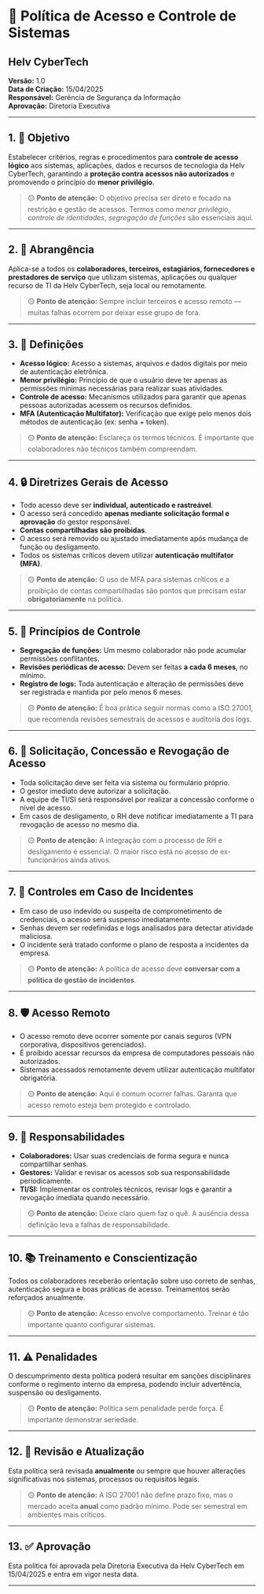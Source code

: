 # 📄 Política de Acesso e Controle de Sistemas  
## Helv CyberTech

**Versão:** 1.0  
**Data de Criação:** 15/04/2025  
**Responsável:** Gerência de Segurança da Informação  
**Aprovação:** Diretoria Executiva  

---

## 1. 🎯 Objetivo

Estabelecer critérios, regras e procedimentos para **controle de acesso lógico** aos sistemas, aplicações, dados e recursos de tecnologia da Helv CyberTech, garantindo a **proteção contra acessos não autorizados** e promovendo o princípio do **menor privilégio**.

> 🟡 **Ponto de atenção:** O objetivo precisa ser direto e focado na restrição e gestão de acessos. Termos como *menor privilégio*, *controle de identidades*, *segregação de funções* são essenciais aqui.

---

## 2. 📌 Abrangência

Aplica-se a todos os **colaboradores, terceiros, estagiários, fornecedores e prestadores de serviço** que utilizam sistemas, aplicações ou qualquer recurso de TI da Helv CyberTech, seja local ou remotamente.

> 🟡 **Ponto de atenção:** Sempre incluir terceiros e acesso remoto — muitas falhas ocorrem por deixar esse grupo de fora.

---

## 3. 📘 Definições

- **Acesso lógico:** Acesso a sistemas, arquivos e dados digitais por meio de autenticação eletrônica.
- **Menor privilégio:** Princípio de que o usuário deve ter apenas as permissões mínimas necessárias para realizar suas atividades.
- **Controle de acesso:** Mecanismos utilizados para garantir que apenas pessoas autorizadas acessem os recursos definidos.
- **MFA (Autenticação Multifator):** Verificação que exige pelo menos dois métodos de autenticação (ex: senha + token).

> 🟡 **Ponto de atenção:** Esclareça os termos técnicos. É importante que colaboradores não técnicos também compreendam.

---

## 4. 🔒 Diretrizes Gerais de Acesso

- Todo acesso deve ser **individual, autenticado e rastreável**.
- O acesso será concedido **apenas mediante solicitação formal e aprovação** do gestor responsável.
- **Contas compartilhadas são proibidas**.
- O acesso será removido ou ajustado imediatamente após mudança de função ou desligamento.
- Todos os sistemas críticos devem utilizar **autenticação multifator (MFA)**.

> 🟡 **Ponto de atenção:** O uso de MFA para sistemas críticos e a proibição de contas compartilhadas são pontos que precisam estar **obrigatoriamente** na política.

---

## 5. 🧠 Princípios de Controle

- **Segregação de funções:** Um mesmo colaborador não pode acumular permissões conflitantes.
- **Revisões periódicas de acesso:** Devem ser feitas **a cada 6 meses**, no mínimo.
- **Registro de logs:** Toda autenticação e alteração de permissões deve ser registrada e mantida por pelo menos 6 meses.

> 🟡 **Ponto de atenção:** É boa prática seguir normas como a ISO 27001, que recomenda revisões semestrais de acessos e auditoria dos logs.

---

## 6. 🔁 Solicitação, Concessão e Revogação de Acesso

- Toda solicitação deve ser feita via sistema ou formulário próprio.
- O gestor imediato deve autorizar a solicitação.
- A equipe de TI/SI será responsável por realizar a concessão conforme o nível de acesso.
- Em casos de desligamento, o RH deve notificar imediatamente a TI para revogação de acesso no mesmo dia.

> 🟡 **Ponto de atenção:** A integração com o processo de RH e desligamento é essencial. O maior risco está no acesso de ex-funcionários ainda ativos.

---

## 7. 🚨 Controles em Caso de Incidentes

- Em caso de uso indevido ou suspeita de comprometimento de credenciais, o acesso será suspenso imediatamente.
- Senhas devem ser redefinidas e logs analisados para detectar atividade maliciosa.
- O incidente será tratado conforme o plano de resposta a incidentes da empresa.

> 🟡 **Ponto de atenção:** A política de acesso deve **conversar com a política de gestão de incidentes**.

---

## 8. 🛡️ Acesso Remoto

- O acesso remoto deve ocorrer somente por canais seguros (VPN corporativa, dispositivos gerenciados).
- É proibido acessar recursos da empresa de computadores pessoais não autorizados.
- Sistemas acessados remotamente devem utilizar autenticação multifator obrigatória.

> 🟡 **Ponto de atenção:** Aqui é comum ocorrer falhas. Garanta que acesso remoto esteja bem protegido e controlado.

---

## 9. 💼 Responsabilidades

- **Colaboradores:** Usar suas credenciais de forma segura e nunca compartilhar senhas.
- **Gestores:** Validar e revisar os acessos sob sua responsabilidade periodicamente.
- **TI/SI:** Implementar os controles técnicos, revisar logs e garantir a revogação imediata quando necessário.

> 🟡 **Ponto de atenção:** Deixe claro quem faz o quê. A ausência dessa definição leva a falhas de responsabilidade.

---

## 10. 📚 Treinamento e Conscientização

Todos os colaboradores receberão orientação sobre uso correto de senhas, autenticação segura e boas práticas de acesso. Treinamentos serão reforçados anualmente.

> 🟡 **Ponto de atenção:** Acesso envolve comportamento. Treinar é tão importante quanto configurar sistemas.

---

## 11. ⚠️ Penalidades

O descumprimento desta política poderá resultar em sanções disciplinares conforme o regimento interno da empresa, podendo incluir advertência, suspensão ou desligamento.

> 🟡 **Ponto de atenção:** Política sem penalidade perde força. É importante demonstrar seriedade.

---

## 12. 🔄 Revisão e Atualização

Esta política será revisada **anualmente** ou sempre que houver alterações significativas nos sistemas, processos ou requisitos legais.

> 🟡 **Ponto de atenção:** A ISO 27001 não define prazo fixo, mas o mercado aceita **anual** como padrão mínimo. Pode ser semestral em ambientes mais críticos.

---

## 13. ✅ Aprovação

Esta política foi aprovada pela Diretoria Executiva da Helv CyberTech em 15/04/2025 e entra em vigor nesta data.

---


